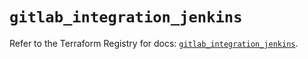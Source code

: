 # `gitlab_integration_jenkins`

Refer to the Terraform Registry for docs: [`gitlab_integration_jenkins`](https://registry.terraform.io/providers/gitlabhq/gitlab/17.5.0/docs/resources/integration_jenkins).
